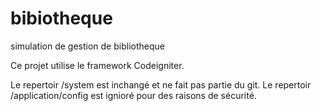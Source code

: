 # bibiotheque
simulation de gestion de bibliotheque

Ce projet utilise le framework Codeigniter.

Le repertoir /system est inchangé et ne fait pas partie du git.
Le repertoir /application/config est ignioré pour des raisons de sécurité.

